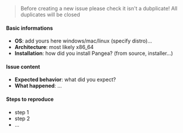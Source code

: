 > Before creating a new issue please check it isn't a dubplicate!
> All duplicates will be closed

#### Basic informations
 -  __OS__: add yours here windows/mac/linux (specify distro)...
 -  __Architecture__: most likely x86_64
 -  __Installation__: how did you install Pangea? (from source, installer...)

#### Issue content
 -  __Expected behavior__: what did you expect?
 -  __What happened__: ...

#### Steps to reproduce
 -  step 1
 -  step 2
 -  ...


